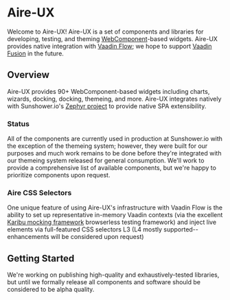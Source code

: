 # Aire-UX

Welcome to Aire-UX!  Aire-UX is a set of components and libraries for
developing, testing, and theming [WebComponent](https://www.webcomponents.org/)-based widgets.  Aire-UX provides native
integration with [Vaadin Flow](https://vaadin.com/flow); we hope to support [Vaadin Fusion](https://vaadin.com/fusion) in the future.


## Overview
Aire-UX provides 90+ WebComponent-based widgets including charts, wizards,
docking, docking, themeing, and more. Aire-UX integrates natively with Sunshower.io's [Zephyr project](https://zephyr.sunshower.io)
to provide native SPA extensibility.


### Status
All of the components are currently used in production at Sunshower.io with
the exception of the themeing system; however, they were built for our purposes and much work remains
to be done before they're integrated with our themeing system released for general consumption. We'll work
to provide a comprehensive list of available components, but we're happy to prioritize components upon
request.


### Aire CSS Selectors

One unique feature of using Aire-UX's infrastructure with Vaadin Flow is the
ability to set up representative in-memory Vaadin contexts 
(via the excellent [Karibu mocking framework](https://github.com/mvysny/karibu-testing) browserless testing framework) 
and inject live elements via full-featured CSS selectors L3 (L4 mostly supported--enhancements will be considered upon request)


## Getting Started

We're working on publishing high-quality and exhaustively-tested libraries, but until we formally release
all components and software should be considered to be alpha quality.

